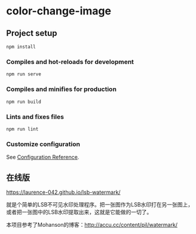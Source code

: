 # color-change-image

## Project setup
```
npm install
```

### Compiles and hot-reloads for development
```
npm run serve
```

### Compiles and minifies for production
```
npm run build
```

### Lints and fixes files
```
npm run lint
```

### Customize configuration
See [Configuration Reference](https://cli.vuejs.org/config/).

## 在线版
https://laurence-042.github.io/lsb-watermark/

就是个简单的LSB不可见水印处理程序。把一张图作为LSB水印打在另一张图上，或者把一张图中的LSB水印提取出来，这就是它能做的一切了。

本项目参考了Mohanson的博客：http://accu.cc/content/pil/watermark/